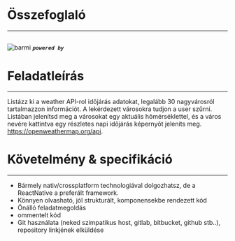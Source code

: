 # Összefoglaló
***
##
![barmi](https://openweathermap.org/themes/openweathermap/assets/img/openweather-negative-logo-RGB.png)
***`powered by `***
# Feladatleírás
___
Listázz ki a weather API-rol idõjárás adatokat, legalább 30 nagyvárosról tartalmazzon
információt. A lekérdezett városokra tudjon a user szűrni. Listában jelenítsd meg a
városokat egy aktuális hõmérséklettel, és a város nevére kattintva egy részletes napi
idõjárás képernyõt jeleníts meg. https://openweathermap.org/api.
# Követelmény & specifikáció
___
* Bármely nativ/crossplatform technologiával dolgozhatsz, de a ReactNative a
preferált framework.
* Könnyen olvasható, jól strukturált, komponensekbe rendezett kód
* Önálló feladatmegoldás
* ommentelt kód
* Git használata (neked szimpatikus host, gitlab, bitbucket, github stb..),
repository linkjének elküldése
